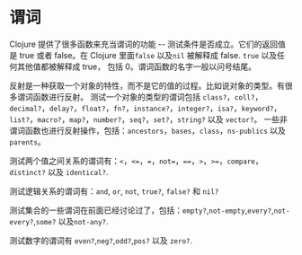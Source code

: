 # 谓词

Clojure 提供了很多函数来充当谓词的功能 -- 测试条件是否成立。它们的返回值是 true 或者 false。在 Clojure 里面`false` 以及`nil` 被解释成 false. `true` 以及任何其他值都被解释成 true， 包括 0。谓词函数的名字一般以问号结尾。

反射是一种获取一个对象的特性，而不是它的值的过程。比如说对象的类型。有很多谓词函数进行反射。 测试一个对象的类型的谓词包括 `class?`，`coll?`，`decimal?`，`delay?`，`float?`，`fn?`，`instance?`，`integer?`，`isa?`，`keyword?`，`list?`，`macro?`，`map?`，`number?`，`seq?`，`set?`，`string?` 以及 `vector?`。 一些非谓词函数也进行反射操作，包括：`ancestors`，`bases`，`class`，`ns-publics` 以及`parents`。

测试两个值之间关系的谓词有：`<`，`<=`，`=`，`not=`，`==`，`>`，`>=`，`compare`，`distinct?` 以及 `identical?`.

测试逻辑关系的谓词有：`and`, `or`, `not`, `true?`, `false?` 和 `nil?`

测试集合的一些谓词在前面已经讨论过了，包括：`empty?`,`not-empty`,`every?`,`not-every?`,`some?` 以及`not-any?`.

测试数字的谓词有 `even?`,`neg?`,`odd?`,`pos?` 以及 `zero?`.
